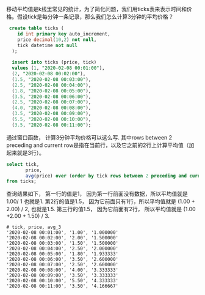   移动平均值是k线里常见的统计，为了简化问题，我们用ticks表来表示时间和价格。假设tick是每分钟一条记录，那么我们怎么计算3分钟的平均价格？
  
  ```sql 
   create table ticks (
      id int primary key auto_increment,
      price decimal(10,2) not null,
      tick datetime not null
    );
    
    insert into ticks (price, tick)
    values (1, "2020-02-08 00:01:00"),
    (2, "2020-02-08 00:02:00"),
    (1.5, "2020-02-08 00:03:00"),
    (2.5, "2020-02-08 00:04:00"),
    (1.8, "2020-02-08 00:05:00"),
    (3.5, "2020-02-08 00:06:00"),
    (2.5, "2020-02-08 00:07:00"),
    (4.0, "2020-02-08 00:08:00"),
    (3.5, "2020-02-08 00:09:00"),
    (5.5, "2020-02-08 00:10:00"),
    (3.5, "2020-02-08 00:11:00");
  ```
   通过窗口函数， 计算3分钟平均价格可以这么写. 其中rows between 2 preceding and current row是指在当前行，以及它之前的2行上计算平均值（加起来就是3行）。
   
  ```sql 
  select tick, 
         price, 
         avg(price) over (order by tick rows between 2 preceding and current row)
  from ticks;
  ```

 查询结果如下， 第一行的值是1， 因为第一行前面没有数据，所以平均值就是 1.00/ 1 也就是1. 第2行的值是1.5， 因为它前面只有1行，所以平均值就是 (1.00 + 2.00) / 2, 也就是1.5.
 第三行的值1.5， 因为它前面有2行， 所以平均值就是 (1.00 +2.00 + 1.50) / 3.
  
  ```concept
 # tick, price, avg_3
 '2020-02-08 00:01:00', '1.00', '1.000000'
 '2020-02-08 00:02:00', '2.00', '1.500000'
 '2020-02-08 00:03:00', '1.50', '1.500000'
 '2020-02-08 00:04:00', '2.50', '2.000000'
 '2020-02-08 00:05:00', '1.80', '1.933333'
 '2020-02-08 00:06:00', '3.50', '2.600000'
 '2020-02-08 00:07:00', '2.50', '2.600000'
 '2020-02-08 00:08:00', '4.00', '3.333333'
 '2020-02-08 00:09:00', '3.50', '3.333333'
 '2020-02-08 00:10:00', '5.50', '4.333333'
 '2020-02-08 00:11:00', '3.50', '4.166667'
```


